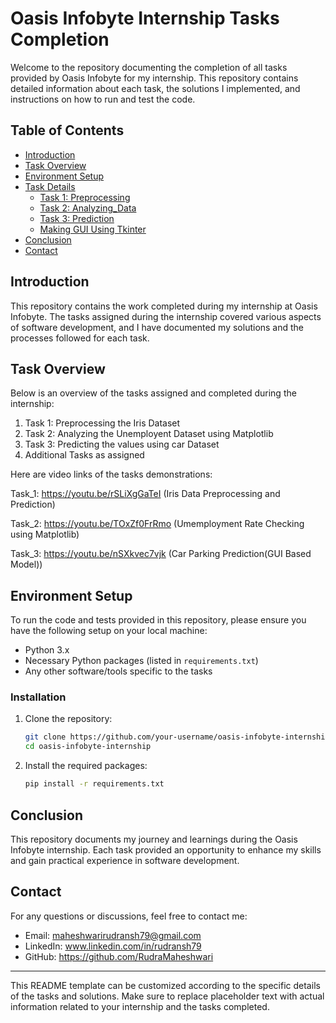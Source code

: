 # Oasis Infobyte Internship Tasks Completion

Welcome to the repository documenting the completion of all tasks provided by Oasis Infobyte for my internship. This repository contains detailed information about each task, the solutions I implemented, and instructions on how to run and test the code.

## Table of Contents

- [Introduction](#introduction)
- [Task Overview](#task-overview)
- [Environment Setup](#environment-setup)
- [Task Details](#task-details)
  - [Task 1: Preprocessing](#task_1)
  - [Task 2: Analyzing_Data](#task_2)
  - [Task 3: Prediction](#task_3)
  - [Making GUI Using Tkinter](#additional-tasks)
- [Conclusion](#conclusion)
- [Contact](#contact)

## Introduction

This repository contains the work completed during my internship at Oasis Infobyte. The tasks assigned during the internship covered various aspects of software development, and I have documented my solutions and the processes followed for each task.

## Task Overview

Below is an overview of the tasks assigned and completed during the internship:

1. Task 1: Preprocessing the Iris Dataset
2. Task 2: Analyzing the Unemployent Dataset using Matplotlib
3. Task 3: Predicting the values using car Dataset
4. Additional Tasks as assigned

Here are video links of the tasks demonstrations:

Task_1: https://youtu.be/rSLiXgGaTeI (Iris Data Preprocessing and Prediction)

Task_2: https://youtu.be/TOxZf0FrRmo (Umemployment Rate Checking using Matplotlib)

Task_3: https://youtu.be/nSXkvec7vjk (Car Parking Prediction(GUI Based Model))

## Environment Setup

To run the code and tests provided in this repository, please ensure you have the following setup on your local machine:

- Python 3.x
- Necessary Python packages (listed in `requirements.txt`)
- Any other software/tools specific to the tasks

### Installation

1. Clone the repository:
    ```sh
    git clone https://github.com/your-username/oasis-infobyte-internship.git
    cd oasis-infobyte-internship
    ```

2. Install the required packages:
    ```sh
    pip install -r requirements.txt
    ```

## Conclusion

This repository documents my journey and learnings during the Oasis Infobyte internship. Each task provided an opportunity to enhance my skills and gain practical experience in software development.

## Contact

For any questions or discussions, feel free to contact me:

- Email: maheshwarirudransh79@gmail.com
- LinkedIn: www.linkedin.com/in/rudransh79
- GitHub: https://github.com/RudraMaheshwari

---

This README template can be customized according to the specific details of the tasks and solutions. Make sure to replace placeholder text with actual information related to your internship and the tasks completed.
